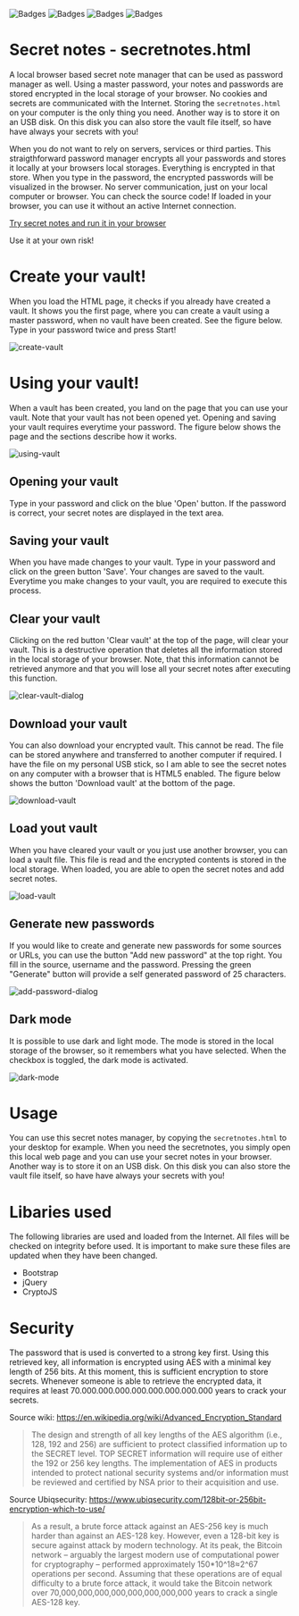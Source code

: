 ![Badges](https://img.shields.io/github/repo-size/macsnoeren/secretnotes)
![Badges](https://img.shields.io/github/last-commit/macsnoeren/secretnotes) 
![Badges](https://img.shields.io/github/stars/macsnoeren/secretnotes)
![Badges](https://img.shields.io/github/v/release/macsnoeren/secretnotes) 

# Secret notes - secretnotes.html
A local browser based secret note manager that can be used as password manager as well. Using a master password, your notes and passwords are stored encrypted in the local storage of your browser. No cookies and secrets are communicated with the Internet. Storing the ``secretnotes.html`` on your computer is the only thing you need. Another way is to store it on an USB disk. On this disk you can also store the vault file itself, so have have always your secrets with you!

When you do not want to rely on servers, services or third parties. This straigthforward password manager encrypts all your passwords and stores it locally at your browsers local storages. Everything is encrypted in that store. When you type in the password, the encrypted passwords will be visualized in the browser. No server communication, just on your local computer or browser. You can check the source code! If loaded in your browser, you can use it without an active Internet connection. 

[Try secret notes and run it in your browser](https://macsnoeren.github.io/secretnotes/secretnotes.html)

Use it at your own risk!

# Create your vault!
When you load the HTML page, it checks if you already have created a vault. It shows you the first page, where you can create a vault using a master password, when no vault have been created. See the figure below. Type in your password twice and press Start!

![create-vault](images/create-vault.png)

# Using your vault!
When a vault has been created, you land on the page that you can use your vault. Note that your vault has not been opened yet. Opening and saving your vault requires everytime your password. The figure below shows the page and the sections describe how it works.

![using-vault](images/using-vault.png)

## Opening your vault
Type in your password and click on the blue 'Open' button. If the password is correct, your secret notes are displayed in the text area.

## Saving your vault
When you have made changes to your vault. Type in your password and click on the green button 'Save'. Your changes are saved to the vault. Everytime you make changes to your vault, you are required to execute this process.

## Clear your vault
Clicking on the red button 'Clear vault' at the top of the page, will clear your vault. This is a destructive operation that deletes all the information stored in the local storage of your browser. Note, that this information cannot be retrieved anymore and that you will lose all your secret notes after executing this function.

![clear-vault-dialog](images/clear-vault-dialog.png)

## Download your vault
You can also download your encrypted vault. This cannot be read. The file can be stored anywhere and transferred to another computer if required. I have the file on my personal USB stick, so I am able to see the secret notes on any computer with a browser that is HTML5 enabled. The figure below shows the button 'Download vault' at the bottom of the page.

![download-vault](images/download-vault.png)

## Load yout vault
When you have cleared your vault or you just use another browser, you can load a vault file. This file is read and the encrypted contents is stored in the local storage. When loaded, you are able to open the secret notes and add secret notes.

![load-vault](images/load-vault.png)

## Generate new passwords
If you would like to create and generate new passwords for some sources or URLs, you can use the button "Add new password" at the top right. You fill in the source, username and the password. Pressing the green "Generate" button will provide a self generated password of 25 characters.

![add-password-dialog](images/add-password-dialog.png)

## Dark mode
It is possible to use dark and light mode. The mode is stored in the local storage of the browser, so it remembers what you have selected. When the checkbox is toggled, the dark mode is activated.

![dark-mode](images/add-password.png)

# Usage
You can use this secret notes manager, by copying the ``secretnotes.html`` to your desktop for example. When you need the secretnotes, you simply open this local web page and you can use your secret notes in your browser. Another way is to store it on an USB disk. On this disk you can also store the vault file itself, so have have always your secrets with you!

# Libaries used
The following libraries are used and loaded from the Internet. All files will be checked on integrity before used. It is important to make sure these files are updated when they have been changed.
* Bootstrap
* jQuery
* CryptoJS

# Security
The password that is used is converted to a strong key first. Using this retrieved key, all information is encrypted using AES with a minimal key length of 256 bits. At this moment, this is sufficient encryption to store secrets. Whenever someone is able to retrieve the encrypted data, it requires at least 70.000.000.000.000.000.000.000.000 years to crack your secrets.

Source wiki: https://en.wikipedia.org/wiki/Advanced_Encryption_Standard
> The design and strength of all key lengths of the AES algorithm (i.e., 128, 192 and 256) are sufficient to protect classified information up to the SECRET level. TOP SECRET information will require use of either the 192 or 256 key lengths. The implementation of AES in products intended to protect national security systems and/or information must be reviewed and certified by NSA prior to their acquisition and use.

Source Ubiqsecurity: https://www.ubiqsecurity.com/128bit-or-256bit-encryption-which-to-use/
> As a result, a brute force attack against an AES-256 key is much harder than against an AES-128 key. However, even a 128-bit key is secure against attack by modern technology. At its peak, the Bitcoin network – arguably the largest modern use of computational power for cryptography – performed approximately 150*10^18≈2^67 operations per second. Assuming that these operations are of equal difficulty to a brute force attack, it would take the Bitcoin network over 70,000,000,000,000,000,000,000,000 years to crack a single AES-128 key.
